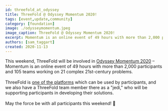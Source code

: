 ```yaml
---
id: threefold_at_odyssey
title: ThreeFold @ Odyssey Momentum 2020!
tags: [event,update,community]
category: [foundation]
image: ./odysseymomentum.jpeg
image_caption: ThreeFold @ Odyssey Momentum 2020!
excerpt: Momentum is an online event of 49 hours with more than 2,000 participants and 105 teams working on 21 complex 21st-century problems.
authors: [sam_taggart]
created: 2020-11-13
---
```


This weekend, ThreeFold will be involved in [Odyssey Momentum 2020](https://www.odyssey.org/momentum/) – Momentum is an online event of 49 hours with more than 2,000 participants and 105 teams working on 21 complex 21st-century problems.
<br/>
<br/>
ThreeFold is [one of the platforms](https://gitlab.com/digicampus/ssi/ssi-overview) which can be used by participants, and we also have a ThreeFold team member there as a "jedi," who will be supporting participants in developing their solutions.
<br/>
<br/>
May the force be with all participants this weekend! 🙏
